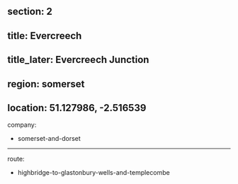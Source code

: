 section: 2
----
title: Evercreech
----
title_later: Evercreech Junction
----
region: somerset
----
location: 51.127986, -2.516539
----
company:
- somerset-and-dorset
----
route:
- highbridge-to-glastonbury-wells-and-templecombe
